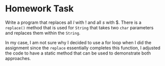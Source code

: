 # Homework Task

Write a program that replaces all *l* with ! and all *s* with $. There is a `replace()` method that is used for `String` that takes two `char` parameters and replaces them within the `String`.

In my case, I am not sure why I decided to use a for loop when I did the assignment since the `replace` essentially completes this function, I adjusted the code to have a static method that can be used to demonstrate both approaches.
